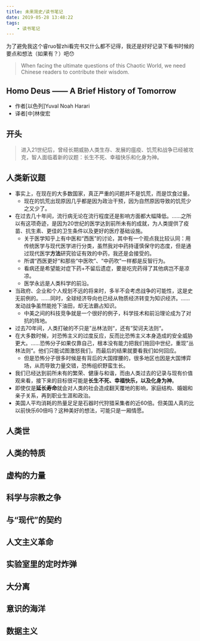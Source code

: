 ```yaml
---
title: 未来简史/读书笔记
date: 2019-05-28 13:48:22
tags:
    - 读书笔记
---
```


为了避免我这个睿ruo智zhi看完书又什么都不记得，我还是好好记录下看书时候的要点和想法（如果有？）吧😯

> When facing the ultimate questions of this Chaotic World, we need Chinese readers to contribute their wisdom.
>

<!-- more -->

## **Homo Deus —— A Brief History of Tomorrow**

- 作者[以色列]Yuval Noah Harari
- 译者[中]林俊宏

## 开头

> 进入21世纪后，曾经长期威胁人类生存、发展的瘟疫、饥荒和战争已经被攻克，智人面临着新的议题：长生不死、幸福快乐和化身为神。

## 人类新议题

- 事实上，在现在的大多数国家，真正严重的问题并不是饥荒，而是饮食过量。
  - 现在的饥荒出现原因几乎都是因为政治干预，因为自然原因导致的饥荒少之又少了。
- 在过去几十年间，流行病无论在流行程度还是影响方面都大幅降低。……之所以有这项奇迹，是因为20世纪的医学达到前所未有的成就，为人类提供了疫苗、抗生素、更佳的卫生条件以及更好的医疗基础设施。
  - 关于医学知乎上有中医和“西医”的讨论，其中有一个观点我比较认同：用传统医学与现代医学进行分类，虽然我对中药持谨慎保守的态度，但是通过现代医学**方法**研究验证有效的中药，我还是会接受的。
  - 所谓“西医更好“和那些“中医吹”、“中药吹”一样都是反智行为。
  - 看病还是希望能对症下药+不留后遗症，要是吃完药得了其他病岂不是凉凉。
  - 医学永远是人类科学的前沿。
- 当政府、企业和个人规划不远的将来时，多半不会考虑战争的可能性，这是史无前例的。……同时，全球经济导向也已经从物质经济转变为知识经济。……发动战争虽然能抢下油田，却无法霸占知识。
  - 中美之间的科技竞争就是一个很好的例子，科学技术和前沿理论成为了对抗的阵地。
- 过去70年间，人类打破的不只是”丛林法则“，还有”契诃夫法则“。
- 在大多数时候，对恐怖主义的过度反应，反而比恐怖主义本身造成的安全威胁更大。……恐怖分子如果仅靠自己，根本没有能力把我们拖回中世纪，重现”丛林法则“。他们只能试图激怒我们，而最后的结果就要看我们如何回应。
  - 但是恐怖分子很多时候是有背后的大国撑腰的，很多地区也因是大国博弈场，从而导致力量交错，恐怖组织野蛮生长。
- 我们已经达到前所未有的繁荣、健康与和谐，而由人类过去的记录与现有价值观来看，接下来的目标很可能是**长生不死、幸福快乐，以及化身为神**。
- 即使仅是**延长寿命**就会对人类的社会造成翻天覆地的影响，家庭结构、婚姻和亲子关系，再到职业生涯和政治。
- 美国人平均消耗的热量足足是石器时代狩猎采集者的近60倍。但美国人真的比以前快乐60倍吗？这种美好的想法，可能只是一厢情愿。
## 人类世

## 人类的特质

## 虚构的力量

## 科学与宗教之争

## 与“现代”的契约

## 人文主义革命

## 实验室里的定时炸弹

## 大分离

## 意识的海洋

## 数据主义

